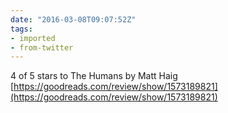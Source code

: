 ```yaml
---
date: "2016-03-08T09:07:52Z"
tags:
- imported
- from-twitter
---
```

4 of 5 stars to The Humans by Matt Haig [https://goodreads.com/review/show/1573189821](https://goodreads.com/review/show/1573189821)
